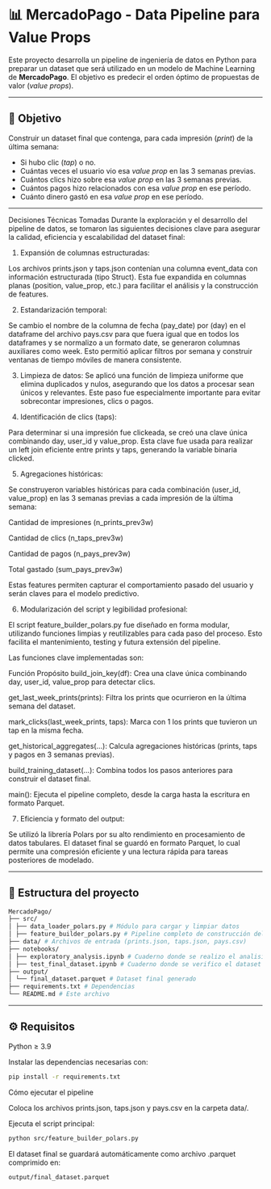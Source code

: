 # 📊 MercadoPago - Data Pipeline para Value Props

Este proyecto desarrolla un pipeline de ingeniería de datos en Python para preparar un dataset que será utilizado en un modelo de Machine Learning de **MercadoPago**. El objetivo es predecir el orden óptimo de propuestas de valor (*value props*).

---

## 🧠 Objetivo

Construir un dataset final que contenga, para cada impresión (*print*) de la última semana:

- Si hubo clic (*tap*) o no.
- Cuántas veces el usuario vio esa *value prop* en las 3 semanas previas.
- Cuántos clics hizo sobre esa *value prop* en las 3 semanas previas.
- Cuántos pagos hizo relacionados con esa *value prop* en ese período.
- Cuánto dinero gastó en esa *value prop* en ese período.

---
 Decisiones Técnicas Tomadas
Durante la exploración y el desarrollo del pipeline de datos, se tomaron las siguientes decisiones clave para asegurar la calidad, eficiencia y escalabilidad del dataset final:

1. Expansión de columnas estructuradas:

Los archivos prints.json y taps.json contenían una columna event_data con información estructurada (tipo Struct). Esta fue expandida en columnas planas (position, value_prop, etc.) para facilitar el análisis y la construcción de features.

2. Estandarización temporal:

Se cambio el nombre de la columna de fecha (pay_date) por (day) en el dataframe del archivo pays.csv para que fuera igual que en todos los dataframes y se normalizo a un formato date, se generaron columnas auxiliares como week. Esto permitió aplicar filtros por semana y construir ventanas de tiempo móviles de manera consistente.

3. Limpieza de datos:
Se aplicó una función de limpieza uniforme que elimina duplicados y nulos, asegurando que los datos a procesar sean únicos y relevantes. Este paso fue especialmente importante para evitar sobrecontar impresiones, clics o pagos.

4. Identificación de clics (taps):

Para determinar si una impresión fue clickeada, se creó una clave única combinando day, user_id y value_prop. Esta clave fue usada para realizar un left join eficiente entre prints y taps, generando la variable binaria clicked.

5. Agregaciones históricas:

Se construyeron variables históricas para cada combinación (user_id, value_prop) en las 3 semanas previas a cada impresión de la última semana:

Cantidad de impresiones (n_prints_prev3w)

Cantidad de clics (n_taps_prev3w)

Cantidad de pagos (n_pays_prev3w)

Total gastado (sum_pays_prev3w)

Estas features permiten capturar el comportamiento pasado del usuario y serán claves para el modelo predictivo.

6. Modularización del script y legibilidad profesional:

El script feature_builder_polars.py fue diseñado en forma modular, utilizando funciones limpias y reutilizables para cada paso del proceso. Esto facilita el mantenimiento, testing y futura extensión del pipeline.

Las funciones clave implementadas son:

Función	Propósito
build_join_key(df): Crea una clave única combinando day, user_id, value_prop para detectar clics.

get_last_week_prints(prints):   	Filtra los prints que ocurrieron en la última semana del dataset.

mark_clicks(last_week_prints, taps):	Marca con 1 los prints que tuvieron un tap en la misma fecha.

get_historical_aggregates(...):	Calcula agregaciones históricas (prints, taps y pagos en 3 semanas previas).

build_training_dataset(...):	Combina todos los pasos anteriores para construir el dataset final.

main():	Ejecuta el pipeline completo, desde la carga hasta la escritura en formato Parquet.

7. Eficiencia y formato del output:

Se utilizó la librería Polars por su alto rendimiento en procesamiento de datos tabulares. El dataset final se guardó en formato Parquet, lo cual permite una compresión eficiente y una lectura rápida para tareas posteriores de modelado.


---
## 📂 Estructura del proyecto
```bash
MercadoPago/
├── src/
│ ├── data_loader_polars.py # Módulo para cargar y limpiar datos
│ ├── feature_builder_polars.py # Pipeline completo de construcción del dataset
├── data/ # Archivos de entrada (prints.json, taps.json, pays.csv)
├── notebooks/
│ ├── exploratory_analysis.ipynb # Cuaderno donde se realizo el analisis exploratorio de datos
│ ├── test_final_dataset.ipynb # Cuaderno donde se verifico el dataset final
├── output/
│ └── final_dataset.parquet # Dataset final generado
├── requirements.txt # Dependencias
└── README.md # Este archivo
```

---

## ⚙️ Requisitos

Python ≥ 3.9

Instalar las dependencias necesarias con:

```bash
pip install -r requirements.txt

```
Cómo ejecutar el pipeline

Coloca los archivos prints.json, taps.json y pays.csv en la carpeta data/.


Ejecuta el script principal:
```bash
python src/feature_builder_polars.py
```
El dataset final se guardará automáticamente como archivo .parquet comprimido en:
```bash
output/final_dataset.parquet
